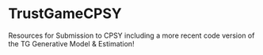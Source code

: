 # TrustGameCPSY
Resources for Submission to CPSY including a more recent code version of the TG Generative Model & Estimation!

